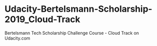 # Udacity-Bertelsmann-Scholarship-2019_Cloud-Track
Bertelsmann Tech Scholarship Challenge Course - Cloud Track on Udacity.com
